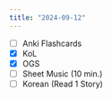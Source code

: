 ```yaml
---
title: "2024-09-12"
---
```


- [ ] Anki Flashcards
- [x] KoL
- [x] OGS
- [ ] Sheet Music (10 min.)
- [ ] Korean (Read 1 Story)